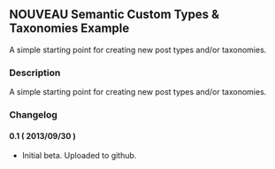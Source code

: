 ## NOUVEAU Semantic Custom Types & Taxonomies Example ##

A simple starting point for creating new post types and/or taxonomies.

### Description ###

A simple starting point for creating new post types and/or taxonomies.

### Changelog ###

#### 0.1 ( 2013/09/30 ) ####
* Initial beta. Uploaded to github.